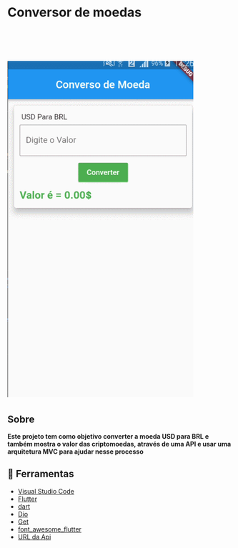 


# Conversor de moedas

<br>
<br>
<h1 aling = "center">
<img src = "./assets/images/conversor.gif">

</h1>

##  Sobre
**Este projeto tem como objetivo converter a moeda USD para BRL e também mostra o valor das criptomoedas, através de uma API e usar uma arquitetura MVC para ajudar nesse processo**  

## 🔨 Ferramentas

- [Visual Studio Code](https://code.visualstudio.com/)
- [Flutter](https://flutter.dev/docs) 
- [dart](https://dart.dev/guides)
- [Dio](https://pub.dev/packages/dio)
- [Get](https://pub.dev/packages/get)
- [font_awesome_flutter](https://pub.dev/packages/font_awesome_flutter)
- [URL da Api](https://free.currencyconverterapi.com/)